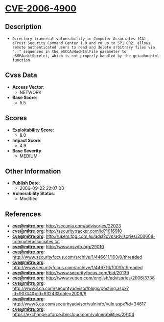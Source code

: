
# [CVE-2006-4900](https://cve.mitre.org/cgi-bin/cvename.cgi?name=CVE-2006-4900)

## Description

- `Directory traversal vulnerability in Computer Associates (CA) eTrust Security Command Center 1.0 and r8 up to SP1 CR2, allows remote authenticated users to read and delete arbitrary files via ".." sequences in the eSCCAdHocHtmlFile parameter to eSMPAuditServlet, which is not properly handled by the getadhochtml function.`

## Cvss Data

- **Access Vector**:
  - NETWORK
- **Base Score**:
  - 5.5

## Scores

- **Exploitability Score**:
  - 8.0
- **Impact Score**:
  - 4.9
- **Base Severity**:
  - MEDIUM

## Other Information

- **Publish Date**:
  - 2006-09-22 22:07:00
- **Vulnerability Status**:
  - Modified

## References

- **cve@mitre.org**: http://secunia.com/advisories/22023
- **cve@mitre.org**: http://securitytracker.com/id?1016910
- **cve@mitre.org**: http://users.tpg.com.au/adsl2dvp/advisories/200608-computerassociates.txt
- **cve@mitre.org**: http://www.osvdb.org/29010
- **cve@mitre.org**: http://www.securityfocus.com/archive/1/446611/100/0/threaded
- **cve@mitre.org**: http://www.securityfocus.com/archive/1/446716/100/0/threaded
- **cve@mitre.org**: http://www.securityfocus.com/bid/20139
- **cve@mitre.org**: http://www.vupen.com/english/advisories/2006/3738
- **cve@mitre.org**: http://www3.ca.com/securityadvisor/blogs/posting.aspx?id=90744&pid=93243&date=2006/9
- **cve@mitre.org**: http://www3.ca.com/securityadvisor/vulninfo/vuln.aspx?id=34617
- **cve@mitre.org**: https://exchange.xforce.ibmcloud.com/vulnerabilities/29104

